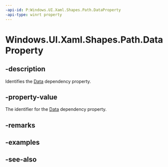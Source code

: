 ```yaml
---
-api-id: P:Windows.UI.Xaml.Shapes.Path.DataProperty
-api-type: winrt property
---
```


<!-- Property syntax
public Windows.UI.Xaml.DependencyProperty DataProperty { get; }
-->

# Windows.UI.Xaml.Shapes.Path.DataProperty

## -description
Identifies the [Data](path_data.md) dependency property.



## -property-value
The identifier for the [Data](path_data.md) dependency property.

## -remarks

## -examples

## -see-also
